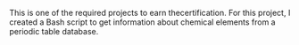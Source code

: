 This is one of the required projects to earn thecertification. For this project, I created a Bash script to get information about chemical elements from a periodic table database.

